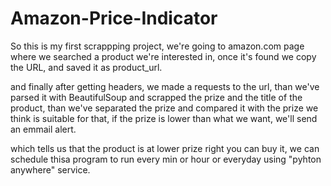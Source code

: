 # Amazon-Price-Indicator

So this is my first scrappping project, we're going to amazon.com page where we searched a product we're interested in,
once it's found we copy the URL, and saved it as product_url.

and finally after getting headers, we made a requests to the url, than we've parsed it with BeautifulSoup and scrapped the prize and the title of the product,
than we've separated the prize and compared it with the prize we think is suitable for that, if the prize is lower than what we want, we'll send an emmail alert.

which  tells us that the product is at lower prize right you can buy it, we can schedule thisa program to run every min or hour or everyday using "pyhton anywhere" service.
